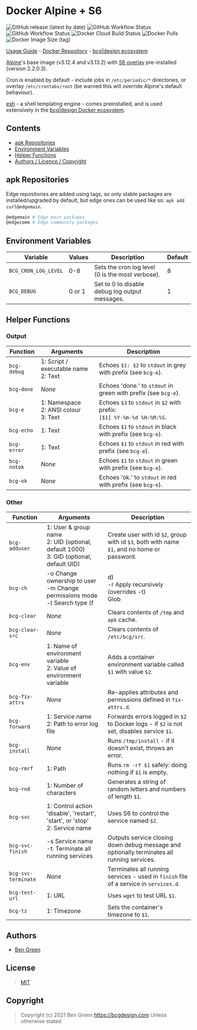 # Docker Alpine + S6

![GitHub release (latest by date)](https://img.shields.io/github/v/release/bencgreen/docker-alpine-s6) ![GitHub Workflow Status](https://img.shields.io/github/workflow/status/bencgreen/docker-alpine-s6/dev-3_12?label=github+3.12) ![GitHub Workflow Status](https://img.shields.io/github/workflow/status/bencgreen/docker-alpine-s6/dev-3_13?label=github+3.13) ![Docker Cloud Build Status](https://img.shields.io/docker/cloud/build/bcgdesign/alpine-s6?label=docker) ![Docker Pulls](https://img.shields.io/docker/pulls/bcgdesign/alpine-s6?label=pulls) ![Docker Image Size (tag)](https://img.shields.io/docker/image-size/bcgdesign/alpine-s6/latest?label=size)

[Usage Guide](https://github.com/bencgreen/docker/wiki/alpine-s6) - [Docker Repository](https://hub.docker.com/r/bcgdesign/alpine-s6) - [bcg|design ecosystem](https://github.com/bencgreen/docker)

[Alpine](https://alpinelinux.org/)'s base image (v3.12.4 and v3.13.2) with [S6 overlay](https://github.com/just-containers/s6-overlay) pre-installed (version 2.2.0.3).

Cron is enabled by default - include jobs in `/etc/periodic/*` directories, or overlay `/etc/crontabs/root` (be warned this will override Alpine's default behaviour).

[esh](https://github.com/jirutka/esh) - a shell templating engine - comes preinstalled, and is used extensively in the [bcg|design Docker ecosystem](https://github.com/bencgreen/docker).

## Contents

* [apk Repositories](#apk-repositories)
* [Environment Variables](#environment-variables)
* [Helper Functions](#helper-functions)
* [Authors / Licence / Copyright](#authors)

## apk Repositories

Edge repositories are added using tags, so only stable packages are installed/upgraded by default, but edge ones can be used like so: `apk add curl@edgemain`.

```bash
@edgemain # Edge main packages
@edgecomm # Edge community packages
```

## Environment Variables

| Variable             | Values | Description                                      | Default |
| -------------------- | ------ | ------------------------------------------------ | ------- |
| `BCG_CRON_LOG_LEVEL` | 0-8    | Sets the cron log level (0 is the most verbose). | 8       |
| `BCG_DEBUG`          | 0 or 1 | Set to 0 to disable debug log output messages.   | 1       |

## Helper Functions

### Output

| Function           | Arguments                                    | Description                                                                                |
| ------------------ | -------------------------------------------- | ------------------------------------------------------------------------------------------ |
| `bcg-debug`        | 1: Script / executable name<br>2: Text       | Echoes `$1: $2` to `stdout` in grey with prefix (see `bcg-e`).                             |
| `bcg-done`         | *None*                                       | Echoes 'done.' to `stdout` in green with prefix (see `bcg-e`).                             |
| `bcg-e`            | 1: Namespace<br>2: ANSI colour<br>3: Text    | Echoes `$3` to `stdout` in `$2` with prefix:<br>`[$1] %Y-%m-%d %H:%M:%S`.                  |
| `bcg-echo`         | 1: Text                                      | Echoes `$1` to `stdout` in black with prefix (see `bcg-e`).                                |
| `bcg-error`        | 1: Text                                      | Echoes `$1` to `stdout` in red with prefix (see `bcg-e`).                                  |
| `bcg-notok`        | *None*                                       | Echoes `$1` to `stdout` in green with prefix (see `bcg-e`).                                |
| `bcg-ok`           | *None*                                       | Echoes 'ok.' to `stdout` in red with prefix (see `bcg-e`).                                 |

### Other

| Function            | Arguments                                                                                                                        | Description                                                                                 |
| ------------------- | -------------------------------------------------------------------------------------------------------------------------------- | ------------------------------------------------------------------------------------------- |
| `bcg-adduser`       | 1: User &amp; group name<br>2: UID (optional, default 1000)<br>3: GID (optional, default UID)                                    | Create user with id `$2`, group with id `$3`, both with name `$1`, and no home or password. |
| `bcg-ch`            | -o Change ownership to user<br>-m Change permissions mode<br>-t Search type (f|d)<br>-r Apply recursively (overrides -t)<br>Glob | Changes ownership and/or permissions of file / directory glob.                              |
| `bcg-clear`         | *None*                                                                                                                           | Clears contents of `/tmp` and `apk` cache.                                                  |
| `bcg-clear-src`     | *None*                                                                                                                           | Clears contents of `/etc/bcg/src`.                                                          |
| `bcg-env`           | 1: Name of environment variable<br>2: Value of environment variable                                                              | Adds a container environment variable called `$1` with value `$2`.                          |
| `bcg-fix-attrs`     | *None*                                                                                                                           | Re-applies attributes and permissions defined in `fix-attrs.d`.                             |
| `bcg-forward`       | 1: Service name<br>2: Path to error log file                                                                                     | Forwards errors logged in `$2` to Docker logs - if `$2` is not set, disables service `$1`.  |
| `bcg-install`       | *None*                                                                                                                           | Runs `/tmp/install` - if it doesn't exist, throws an error.                                 |
| `bcg-rmrf`          | 1: Path                                                                                                                          | Runs `rm -rf $1` safely: doing nothing if `$1` is empty.                                    |
| `bcg-rnd`           | 1: Number of characters                                                                                                          | Generates a string of random letters and numbers of length `$1`.                            |
| `bcg-svc`           | 1: Control action 'disable', 'restart', 'start', or 'stop'<br>2: Service name                                                    | Uses S6 to control the service named `$2`.                                                  |
| `bcg-svc-finish`    | -s Service name<br>-t: Terminate all running services                                                                            | Outputs service closing down debug message and optionally terminates all running services.  |
| `bcg-svc-terminate` | *None*                                                                                                                           | Terminates all running services - used in `finish` file of a service in `services.d`.       |
| `bcg-test-url`      | 1: URL                                                                                                                           | Uses `wget` to test URL `$1`.                                                               |
| `bcg-tz`            | 1: Timezone                                                                                                                      | Sets the container's timezone to `$1`.                                                      |

## Authors

* [Ben Green](https://github.com/bencgreen)

## License

> [MIT](https://bcg.mit-license.org/2020)

## Copyright

> Copyright (c) 2021 Ben Green <https://bcgdesign.com>
> Unless otherwise stated
